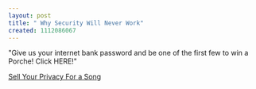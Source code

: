 ```yaml
--- 
layout: post
title: " Why Security Will Never Work"
created: 1112086067
---
```

"Give us your internet bank password and be one of the first few to win a Porche! Click HERE!"

<a href="http://news.bbc.co.uk/2/hi/technology/4378253.stm">Sell Your Privacy For a Song</a>
